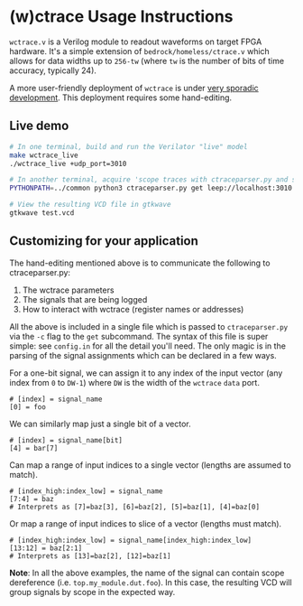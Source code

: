 # (w)ctrace Usage Instructions

`wctrace.v` is a Verilog module to readout waveforms on target FPGA hardware.
It's a simple extension of `bedrock/homeless/ctrace.v` which allows for data widths up
to `256-tw` (where `tw` is the number of bits of time accuracy, typically 24).

A more user-friendly deployment of `wctrace` is under [very sporadic development](https://gitlab.lbl.gov/kpenney/openila).
This deployment requires some hand-editing.

## Live demo

```sh
# In one terminal, build and run the Verilator "live" model
make wctrace_live
./wctrace_live +udp_port=3010

# In another terminal, acquire 'scope traces with ctraceparser.py and save to "test.vcd"
PYTHONPATH=../common python3 ctraceparser.py get leep://localhost:3010 c config.in -o test.vcd --runtime 1

# View the resulting VCD file in gtkwave
gtkwave test.vcd
```

## Customizing for your application
The hand-editing mentioned above is to communicate the following to ctraceparser.py:
  1. The wctrace parameters
  2. The signals that are being logged
  3. How to interact with wctrace (register names or addresses)

All the above is included in a single file which is passed to `ctraceparser.py` via the `-c` flag to the
`get` subcommand.  The syntax of this file is super simple: see `config.in` for all the detail you'll need.
The only magic is in the parsing of the signal assignments which can be declared in a few ways.

For a one-bit signal, we can assign it to any index of the input vector (any index from `0` to `DW-1`)
where `DW` is the width of the `wctrace` `data` port.
```
# [index] = signal_name
[0] = foo
```

We can similarly map just a single bit of a vector.
```
# [index] = signal_name[bit]
[4] = bar[7]
```

Can map a range of input indices to a single vector (lengths are assumed to match).
```
# [index_high:index_low] = signal_name
[7:4] = baz
# Interprets as [7]=baz[3], [6]=baz[2], [5]=baz[1], [4]=baz[0]
```

Or map a range of input indices to slice of a vector (lengths must match).
```
# [index_high:index_low] = signal_name[index_high:index_low]
[13:12] = baz[2:1]
# Interprets as [13]=baz[2], [12]=baz[1]
```

__Note__: In all the above examples, the name of the signal can contain scope dereference
(i.e. `top.my_module.dut.foo`).  In this case, the resulting VCD will group signals by
scope in the expected way.
